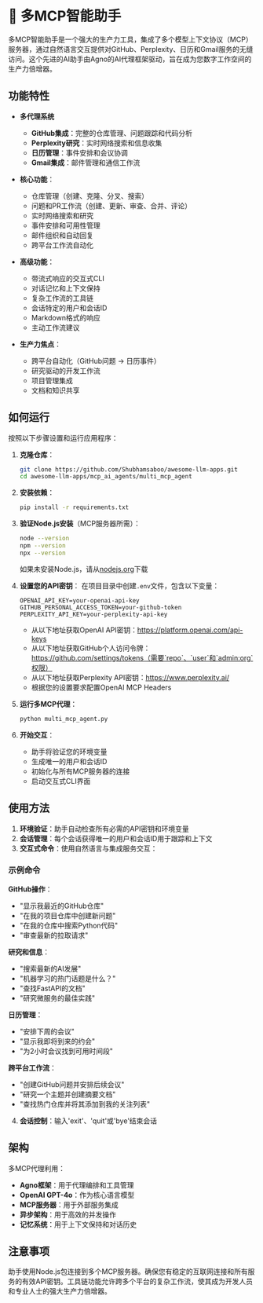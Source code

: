 # 🚀 多MCP智能助手

多MCP智能助手是一个强大的生产力工具，集成了多个模型上下文协议（MCP）服务器，通过自然语言交互提供对GitHub、Perplexity、日历和Gmail服务的无缝访问。这个先进的AI助手由Agno的AI代理框架驱动，旨在成为您数字工作空间的生产力倍增器。

## 功能特性

- **多代理系统**
    - **GitHub集成**：完整的仓库管理、问题跟踪和代码分析
    - **Perplexity研究**：实时网络搜索和信息收集
    - **日历管理**：事件安排和会议协调
    - **Gmail集成**：邮件管理和通信工作流

- **核心功能**：
  - 仓库管理（创建、克隆、分叉、搜索）
  - 问题和PR工作流（创建、更新、审查、合并、评论）
  - 实时网络搜索和研究
  - 事件安排和可用性管理
  - 邮件组织和自动回复
  - 跨平台工作流自动化

- **高级功能**：
  - 带流式响应的交互式CLI
  - 对话记忆和上下文保持
  - 复杂工作流的工具链
  - 会话特定的用户和会话ID
  - Markdown格式的响应
  - 主动工作流建议

- **生产力焦点**：
  - 跨平台自动化（GitHub问题 → 日历事件）
  - 研究驱动的开发工作流
  - 项目管理集成
  - 文档和知识共享

## 如何运行

按照以下步骤设置和运行应用程序：

1. **克隆仓库**：
   ```bash
   git clone https://github.com/Shubhamsaboo/awesome-llm-apps.git
   cd awesome-llm-apps/mcp_ai_agents/multi_mcp_agent
   ```

2. **安装依赖**：
    ```bash
    pip install -r requirements.txt
    ```

3. **验证Node.js安装**（MCP服务器所需）：
    ```bash
    node --version
    npm --version
    npx --version
    ```
    如果未安装Node.js，请从[nodejs.org](https://nodejs.org/)下载

4. **设置您的API密钥**：
    在项目目录中创建`.env`文件，包含以下变量：
    ```env
    OPENAI_API_KEY=your-openai-api-key
    GITHUB_PERSONAL_ACCESS_TOKEN=your-github-token
    PERPLEXITY_API_KEY=your-perplexity-api-key
    ```

    - 从以下地址获取OpenAI API密钥：https://platform.openai.com/api-keys
    - 从以下地址获取GitHub个人访问令牌：https://github.com/settings/tokens（需要`repo`、`user`和`admin:org`权限）
    - 从以下地址获取Perplexity API密钥：https://www.perplexity.ai/
    - 根据您的设置要求配置OpenAI MCP Headers

5. **运行多MCP代理**：
    ```bash
    python multi_mcp_agent.py
    ```

6. **开始交互**：
    - 助手将验证您的环境变量
    - 生成唯一的用户和会话ID
    - 初始化与所有MCP服务器的连接
    - 启动交互式CLI界面

## 使用方法

1. **环境验证**：助手自动检查所有必需的API密钥和环境变量
2. **会话管理**：每个会话获得唯一的用户和会话ID用于跟踪和上下文
3. **交互式命令**：使用自然语言与集成服务交互：

### 示例命令

**GitHub操作**：
- "显示我最近的GitHub仓库"
- "在我的项目仓库中创建新问题"
- "在我的仓库中搜索Python代码"
- "审查最新的拉取请求"

**研究和信息**：
- "搜索最新的AI发展"
- "机器学习的热门话题是什么？"
- "查找FastAPI的文档"
- "研究微服务的最佳实践"

**日历管理**：
- "安排下周的会议"
- "显示我即将到来的约会"
- "为2小时会议找到可用时间段"

**跨平台工作流**：
- "创建GitHub问题并安排后续会议"
- "研究一个主题并创建摘要文档"
- "查找热门仓库并将其添加到我的关注列表"

4. **会话控制**：输入'exit'、'quit'或'bye'结束会话

## 架构

多MCP代理利用：
- **Agno框架**：用于代理编排和工具管理
- **OpenAI GPT-4o**：作为核心语言模型
- **MCP服务器**：用于外部服务集成
- **异步架构**：用于高效的并发操作
- **记忆系统**：用于上下文保持和对话历史

## 注意事项

助手使用Node.js包连接到多个MCP服务器。确保您有稳定的互联网连接和所有服务的有效API密钥。工具链功能允许跨多个平台的复杂工作流，使其成为开发人员和专业人士的强大生产力倍增器。
